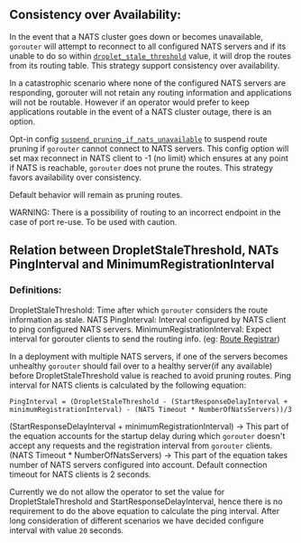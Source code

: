## Consistency over Availability:

In the event that a NATS cluster goes down or becomes unavailable, `gorouter`
will attempt to reconnect to all configured NATS servers and if its unable to do
so within [`droplet_stale_threshold`](../config/config.go:105) value, it will
drop the routes from its routing table. This strategy support consistency over
availability.

In a catastrophic scenario where none of the configured NATS servers are
responding, gorouter will not retain any routing information and applications
will not be routable. However if an operator would prefer to keep applications
routable in the event of a NATS cluster outage, there is an option.

Opt-in config [`suspend_pruning_if_nats_unavailable`](../config/config.go:103)
to suspend route pruning if `gorouter` cannot connect to NATS servers. This
config option will set max reconnect in NATS client to -1 (no limit) which
ensures at any point if NATS is reachable, `gorouter` does not prune the routes.
This strategy favors availability over consistency.

Default behavior will remain as pruning routes.

WARNING: There is a possibility of routing to an incorrect endpoint in the case
of port re-use. To be used with caution.

## Relation between DropletStaleThreshold, NATs PingInterval and MinimumRegistrationInterval

### Definitions:

DropletStaleThreshold: Time after which `gorouter` considers the route
information as stale.
NATS PingInterval: Interval configured by NATS client to
ping configured NATS servers.
MinimumRegistrationInterval: Expect interval for
gorouter clients to send the routing info. (eg: [Route
Registrar](https://github.com/cloudfoundry-incubator/route-registrar))

In a deployment with multiple NATS servers, if one of the servers becomes
unhealthy `gorouter` should fail over to a healthy server(if any available)
before DropletStaleThreshold value is reached to avoid pruning routes.
Ping interval for NATS clients is calculated by the following equation:
```
PingInterval = (DropletStaleThreshold - (StartResponseDelayInterval +
minimumRegistrationInterval) - (NATS Timeout * NumberOfNatsServers))/3
```

 (StartResponseDelayInterval + minimumRegistrationInterval) -> This part of the
 equation accounts for the startup delay during which `gorouter` doesn't accept
 any requests and the registration interval from `gorouter` clients.
 (NATS Timeout * NumberOfNatsServers) -> This part of the equation takes number of
 NATS servers configured into account. Default connection timeout for NATS
 clients is 2 seconds.

 Currently we do not allow the operator to set the value for
 DropletStaleThreshold and StartResponseDelayInterval, hence there is no
 requirement to do the above equation to calculate the ping interval. After long
 consideration of different scenarios we have decided configure interval with value `20` seconds.

